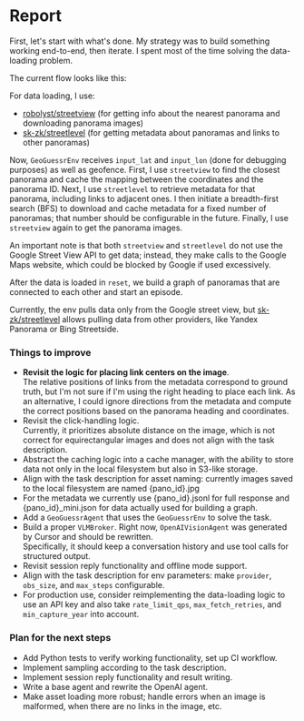 # Report

First, let's start with what's done.
My strategy was to build something working end-to-end, then iterate.
I spent most of the time solving the data-loading problem.

The current flow looks like this:

For data loading, I use:
- [robolyst/streetview](https://github.com/robolyst/streetview) (for getting info about the nearest panorama and downloading panorama images)
- [sk-zk/streetlevel](https://github.com/sk-zk/streetlevel) (for getting metadata about panoramas and links to other panoramas)

Now, `GeoGuessrEnv` receives `input_lat` and `input_lon` (done for debugging purposes) as well as geofence.
First, I use `streetview` to find the closest panorama and cache the mapping between the coordinates and the panorama ID. 
Next, I use `streetlevel` to retrieve metadata for that panorama, including links to adjacent ones. 
I then initiate a breadth-first search (BFS) to download and cache metadata for a fixed number of panoramas; that number should be configurable in the future.
Finally, I use `streetview` again to get the panorama images.

An important note is that both `streetview` and `streetlevel` do not use the Google Street View API to get data;
instead, they make calls to the Google Maps website, which could be blocked by Google if used excessively.

After the data is loaded in `reset`, we build a graph of panoramas that are connected to each other and start an episode.

Currently, the env pulls data only from the Google street view, but [sk-zk/streetlevel](https://github.com/sk-zk/streetlevel?tab=readme-ov-file#functionality-overview) 
allows pulling data from other providers, like Yandex Panorama or Bing Streetside.


### Things to improve
- **Revisit the logic for placing link centers on the image**.  
  The relative positions of links from the metadata correspond to ground truth, but I'm not sure if I'm using the right heading to place each link. As an alternative, I could ignore directions from the metadata and compute the correct positions based on the panorama heading and coordinates.
- Revisit the click-handling logic.  
  Currently, it prioritizes absolute distance on the image, which is not correct for equirectangular images and does not align with the task description.
- Abstract the caching logic into a cache manager, with the ability to store data not only in the local filesystem
  but also in S3-like storage.
- Align with the task description for asset naming: currently images saved to the local filesystem are named {pano_id}.jpg
- For the metadata we currently use {pano_id}.jsonl for full response and {pano_id}_mini.json for data actually used for building a graph.
- Add a `GeoGuessrAgent` that uses the `GeoGuessrEnv` to solve the task.
- Build a proper `VLMBroker`. Right now, `OpenAIVisionAgent` was generated by Cursor and should be rewritten.  
  Specifically, it should keep a conversation history and use tool calls for structured output.
- Revisit session reply functionality and offline mode support.
- Align with the task description for env parameters: make `provider`, `obs_size`, and `max_steps` configurable.
- For production use, consider reimplementing the data-loading logic to use an API key and also take
  `rate_limit_qps`, `max_fetch_retries`, and `min_capture_year` into account.


### Plan for the next steps
 - Add Python tests to verify working functionality, set up CI workflow.
 - Implement sampling according to the task description.
 - Implement session reply functionality and result writing.
 - Write a base agent and rewrite the OpenAI agent.
 - Make asset loading more robust; handle errors when an image is malformed, when there are no links in the image, etc.